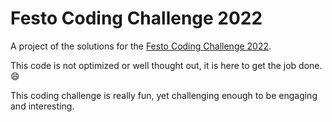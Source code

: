 # Festo Coding Challenge 2022

A project of the solutions for the [Festo Coding Challenge 2022](https://2022.coding-challenge.festo.com).

This code is not optimized or well thought out, it is here to get the job done. 😄

This coding challenge is really fun, yet challenging enough to be engaging and interesting.
